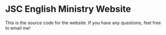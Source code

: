 # JSC English Ministry Website

This is the source code for the website. If you have any questions, feel free to email me!